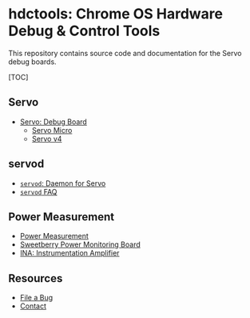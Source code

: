 # hdctools: Chrome OS Hardware Debug & Control Tools

This repository contains source code and documentation for the Servo debug
boards.

[TOC]

## Servo

*   [Servo: Debug Board](./docs/servo.md)
    *   [Servo Micro](./docs/servo_micro.md)
    *   [Servo v4](./docs/servo_v4.md)

## servod

*   [`servod`: Daemon for Servo](./docs/servod.md)
*   [`servod` FAQ](./docs/servod_faq.md)

## Power Measurement

*   [Power Measurement](./docs/power_measurement.md)
*   [Sweetberry Power Monitoring Board](./docs/sweetberry.md)
*   [INA: Instrumentation Amplifier](./docs/ina.md)

## Resources

*   [File a Bug](https://bugs.chromium.org/p/chromium/issues/entry?components=Tools%3EChromeOSDebugBoards)
*   [Contact](https://chromium.googlesource.com/chromiumos/docs/+/master/contact.md)
